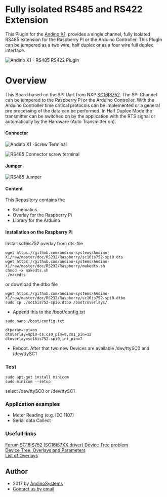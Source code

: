 Fully isolated RS485 and RS422 Extension
========

This Plugin for the [Andino X1][1], provides a single channel, fully Isolated RS485 extension for the Raspberry Pi or the Arduino Controller. This PlugIn can be jumpered as a two wire, half duplex or as a four wire full duplex interface.

![Andino X1 - RS485 RS422 Plugin](https://andino.systems/wp-content/uploads/rs485-extension-small.png)

Overview
====


This Board based on the SPI Uart from NXP [SC16IS752][3]. The SPI Channel can be jumpered to the Raspberry Pi or the Arduino Controller. With the Arduino Controller time critical protocols can be implemented or a general pre processing of the data can be performed.
In Half Duplex Mode the transmitter can be switched on by the application with the RTS signal or automatically by the Hardware (Auto Transmitter on). 
#### Connector

![Andino X1 -Screw Terminal](https://andino.systems/wp-content/uploads/extension-connector-300x182.png)

![RS485 Connector screw terminal](https://github.com/andino-systems/Andino-X1/blob/master/doc/RS485/RS485_RS422.png?raw=true)

#### Jumper

![RS485 Jumper](https://andino.systems/wp-content/uploads/RS485-jumper.png)

#### Content
This Repository contains the 
* Schematics
* Overlay for the Raspberry Pi
* Library for the Arduino

#### Installation on the Raspberry Pi 

Install sc16is752 overlay from dts-file
```
wget https://github.com/andino-systems/Andino-X1/raw/master/doc/RS232/Raspberry/sc16is752-spi0.dts
wget https://github.com/andino-systems/Andino-X1/raw/master/doc/RS232/Raspberry/makedts.sh
chmod +x makedts.sh
./makedts
```

or download the dtbo file
```
wget https://github.com/andino-systems/Andino-X1/raw/master/doc/RS232/Raspberry/sc16is752-spi0.dtbo
sudo cp ./sc16is752-spi0.dtbo /boot/overlays/
```

* Append this to the /boot/config.txt
```
sudo nano /boot/config.txt
```
```
dtparam=spi=on
dtoverlay=spi0-cs,cs0_pin=8,cs1_pin=12
dtoverlay=sc16is752-spi0,int_pin=7
```
* Reboot. After that two new Devices are available /dev/ttySC0 and /dev/ttySC1

### Test
```
sudo apt-get install minicom
sudo minicom --setup
```
select /dev/ttySC0 or /dev/ttySC1

### Application examples
* Meter Reading (e.g. IEC 1107)
* Serial data Collect

### Usefull links
[Forum SC16IS752 (SC16IS7XX driver) Device Tree problem][4]  
[Device Tree, Overlays and Parameters][5]  
[List of Overlays][5]  

Author
-----

* 2017 by [AndinoSystems][2]
* [Contact us by email](mailto:info@andino.systems)

[1]:https://andino.systems/andino-x1/
[2]:https://github.com/andino-systems/Andino-X1
[3]:http://www.nxp.com/docs/en/data-sheet/SC16IS752_SC16IS762.pdf?
[4]:https://www.raspberrypi.org/forums/viewtopic.php?t=146908&p=1083915#p1024636
[5]:https://www.raspberrypi.org/documentation/configuration/device-tree.md
[6]:https://github.com/raspberrypi/firmware/tree/master/boot/overlays
